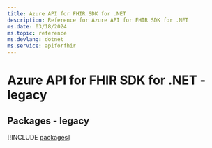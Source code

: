 ```yaml
---
title: Azure API for FHIR SDK for .NET
description: Reference for Azure API for FHIR SDK for .NET
ms.date: 03/18/2024
ms.topic: reference
ms.devlang: dotnet
ms.service: apiforfhir
---
```

# Azure API for FHIR SDK for .NET - legacy
## Packages - legacy
[!INCLUDE [packages](api-for-fhir-index.md)]